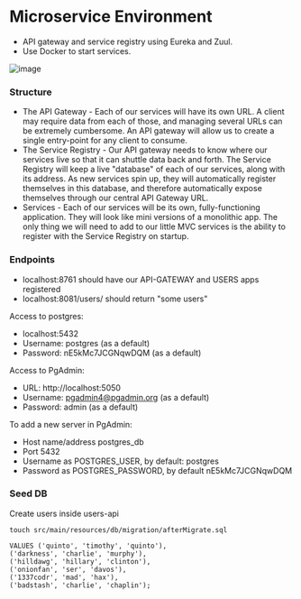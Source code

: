 # Microservice Environment


- API gateway and service registry using Eureka and Zuul.
- Use Docker to start services.

![image](https://user-images.githubusercontent.com/49173138/115921903-c501ef80-a441-11eb-987a-2ab4e4e75e0d.png)

### Structure


- The API Gateway - Each of our services will have its own URL. A client may require data from each of those, and managing several URLs can be extremely cumbersome. An API gateway will allow us to create a single entry-point for any client to consume.
- The Service Registry - Our API gateway needs to know where our services live so that it can shuttle data back and forth. The Service Registry will keep a live "database" of each of our services, along with its address. As new services spin up, they will automatically register themselves in this database, and therefore automatically expose themselves through our central API Gateway URL.
- Services - Each of our services will be its own, fully-functioning application. They will look like mini versions of a monolithic app. The only thing we will need to add to our little MVC services is the ability to register with the Service Registry on startup.

### Endpoints

- localhost:8761 should have our API-GATEWAY and USERS apps registered
- localhost:8081/users/ should return "some users"

Access to postgres:

- localhost:5432
- Username: postgres (as a default)
- Password: nE5kMc7JCGNqwDQM (as a default)

Access to PgAdmin:

- URL: http://localhost:5050
- Username: pgadmin4@pgadmin.org (as a default)
- Password: admin (as a default)

To add a new server in PgAdmin:

- Host name/address postgres_db
- Port 5432
- Username as POSTGRES_USER, by default: postgres
- Password as POSTGRES_PASSWORD, by default nE5kMc7JCGNqwDQM

### Seed DB

Create users inside users-api

```touch src/main/resources/db/migration/afterMigrate.sql```

```INSERT INTO users(user_name, first_name, last_name)
VALUES ('quinto', 'timothy', 'quinto'),
('darkness', 'charlie', 'murphy'),
('hilldawg', 'hillary', 'clinton'),
('onionfan', 'ser', 'davos'),
('1337codr', 'mad', 'hax'),
('badstash', 'charlie', 'chaplin');
```

